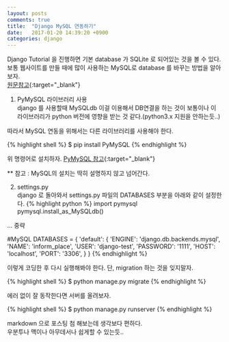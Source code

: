 ```yaml
---
layout: posts
comments: true
title:  "Django MySQL 연동하기"
date:   2017-01-20 14:39:20 +0900
categories: django
---
```


Django Tutorial 을 진행하면 기본 database 가 SQLite 로 되어있는 것을 볼 수 있다. 보통 웹사이트를 만들 때에 많이 사용하는 MySQL로 database 를 바꾸는 방법을 알아보자.  
[원문참고](https://docs.djangoproject.com/en/1.10/intro/tutorial02/){:target="_blank"}


1. PyMySQL 라이브러리 사용  
django 를 사용할때 MySQLdb 이걸 이용해서 DB연결을 하는 것이 보통이나 이 라이브러리가 python 버전에 영향을 받는 것 같다.(python3.x 지원을 안하는듯..)

따라서 MySQL 연동을 위해서는 다른 라이브러리를 사용해야 한다.

{% highlight shell %}
$ pip install PyMySQL
{% endhighlight %}

위 명령어로 설치하자. [PyMySQL 참고](https://github.com/PyMySQL/PyMySQL){:target="_blank"}

** 참고 : MySQL의 설치는 딱히 설명하지 않고 넘어간다.

2. settings.py  
django 로 돌아와서 settings.py 파일의 DATABASES 부분을 아래와 같이 설정한다.
{% highlight python %}
import pymysql
pymysql.install_as_MySQLdb()


... 중략


#MySQL
DATABASES = {
    'default': {
        'ENGINE': 'django.db.backends.mysql',
        'NAME': 'inform_place',
        'USER': 'django-test',
        'PASSWORD': '1111',
        'HOST': 'localhost',
        'PORT': '3306',
    }
}
{% endhighlight %}

이렇게 코딩한 후 다시 실행해봐야 한다. 단, migration 하는 것을 잊지말자.

{% highlight shell %}
$ python manage.py migrate
{% endhighlight %}

에러 없이 잘 동작한다면 서버를 올려보자.

{% highlight shell %}
$ python manage.py runserver
{% endhighlight %}

markdown 으로 포스팅 첨 해보는데 생각보다 편하다.  
우분투나 맥이나 아무데서나 쉽게할 수 있는듯..  

[jekyll-docs]: http://jekyllrb.com/docs/home
[jekyll-gh]:   https://github.com/jekyll/jekyll
[jekyll-talk]: https://talk.jekyllrb.com/
